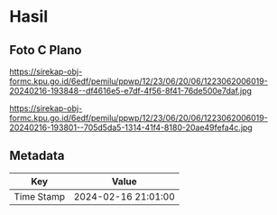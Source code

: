 # Hasil

## Foto C Plano

https://sirekap-obj-formc.kpu.go.id/6edf/pemilu/ppwp/12/23/06/20/06/1223062006019-20240216-193848--df4616e5-e7df-4f56-8f41-76de500e7daf.jpg

https://sirekap-obj-formc.kpu.go.id/6edf/pemilu/ppwp/12/23/06/20/06/1223062006019-20240216-193801--705d5da5-1314-41f4-8180-20ae49fefa4c.jpg


## Metadata

| Key        | Value               |
| ---------- | ------------------- |
| Time Stamp | 2024-02-16 21:01:00 |



